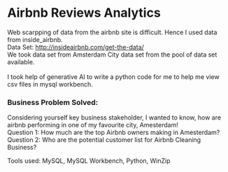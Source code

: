 # Airbnb Reviews Analytics
Web scarpping of data from the airbnb site is difficult. Hence I used data from inside_airbnb. 
<br> Data Set: http://insideairbnb.com/get-the-data/ 
<br> We took data set from Amsterdam City data set from the pool of data set available.  
<br>I took help of generative AI to write a python code for me to help me view csv files in mysql workbench. 

### Business Problem Solved: 
Considering yourself key business stakeholder, I wanted to know, how are airbnb performing in one of my favourite city, Amesterdam! 
<br>Question 1: How much are the top Airbnb owners making in Amesterdam? 
<br>Question 2: Who are the potential customer list for Airbnb Cleaning Business? 

Tools used: MySQL, MySQL Workbench, Python, WinZip

